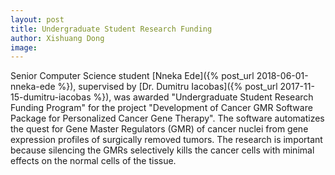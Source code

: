 ```yaml
---
layout: post
title: Undergraduate Student Research Funding
author: Xishuang Dong
image: 
---
```


Senior Computer Science student [Nneka Ede]({% post_url 2018-06-01-nneka-ede %}), supervised by [Dr. Dumitru Iacobas]({% post_url 2017-11-15-dumitru-iacobas %}), was awarded "Undergraduate Student Research Funding Program" for the project "Development of Cancer GMR Software Package for Personalized Cancer Gene Therapy". The software automatizes the quest for Gene Master Regulators (GMR) of cancer nuclei from gene expression profiles of surgically removed tumors. The research is important because silencing the GMRs selectively kills the cancer cells with minimal effects on the normal cells of the tissue.
